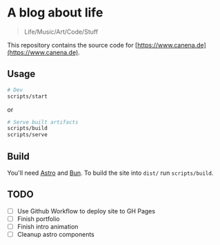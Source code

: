# A blog about life

> Life/Music/Art/Code/Stuff

This repository contains the source code for [https://www.canena.de](https://www.canena.de).


## Usage

```bash
# Dev
scripts/start
```

or

```bash
# Serve built artifacts
scripts/build
scripts/serve
```

## Build

You'll need [Astro](https://astro.build) and [Bun](https://bun.sh).
To build the site into `dist/` run `scripts/build`.


## TODO

* [ ] Use Github Workflow to deploy site to GH Pages
* [ ] Finish portfolio
* [ ] Finish intro animation
* [ ] Cleanup astro components
